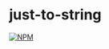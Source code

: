 # just-to-string
[![NPM](https://nodei.co/npm/just-to-string.png)](https://nodei.co/npm/just-to-string/)
